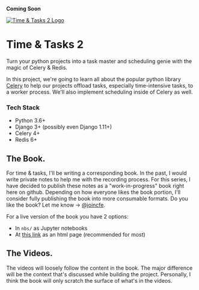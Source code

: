 **Coming Soon**

[![Time & Tasks 2 Logo](https://static.codingforentrepreneurs.com/media/projects/time-tasks-2/images/share/Time__Tasks_2_-_Share.jpg)](https://www.codingforentrepreneurs.com/projects/time-tasks-2/)

# Time & Tasks 2

Turn your python projects into a task master and scheduling genie with the magic of Celery &amp; Redis.

In this project, we're going to learn all about the popular python library [Celery](https://docs.celeryproject.org/en/stable/getting-started/introduction.html) to help our projects offload tasks, especially time-intensive tasks, to a worker process. We'll also implement scheduling inside of Celery as well.



### Tech Stack
- Python 3.6+
- Django 3+ (possibly even Django 1.11+)
- Celery 4+
- Redis 6+


## The Book.
For time & tasks, I'll be writing a corresponding book. In the past, I would write private notes to help me with the recording process. For this series, I have decided to publish these notes as a "work-in-progress" book right here on github. Depending on how everyone likes the book portion, I'll consider fully publishing the book into more consumable formats. Do you like the book? Let me know -> [@joincfe](https://twitter.com/joincfe).

For a live version of the book you have 2 options:

- In `nbs/` as Jupyter notebooks
- At [this link](https://codingforentrepreneurs.github.io/Time-Tasks-2/) as an html page (recommended for most)

## The Videos.
The videos will loosely follow the content in the book. The major difference will be the context that's discussed while building the project. Personally, I think the book will only scratch the surface of what's in the videos.
